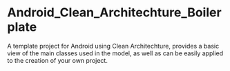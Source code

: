 # Android_Clean_Architechture_Boilerplate
A template project for Android using Clean Architechture, provides a basic view of the main classes used in the model, as well as can be easily applied to the creation of your own project.
